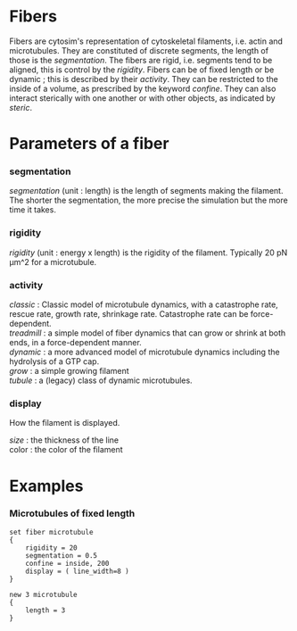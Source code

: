 # Fibers


Fibers are cytosim's representation of cytoskeletal filaments, i.e. actin and microtubules. They are constituted of discrete segments, the length of those is the _segmentation_. The fibers are rigid, i.e. segments tend to be aligned, this is control by the _rigidity_. Fibers can be of fixed length or be dynamic ; this is described by their _activity_. They can be restricted to the inside of a volume, as prescribed by the keyword _confine_. They can also interact sterically with one another or with other objects, as indicated by _steric_.


# Parameters of a fiber
### segmentation
_segmentation_ (unit : length) is the length of segments making the filament. The shorter the segmentation, the more precise the simulation but the more time it takes.

### rigidity 
_rigidity_ (unit : energy x length) is the rigidity of the filament. Typically 20 pN µm^2 for a microtubule.

### activity
*classic* : Classic model of microtubule dynamics, with a catastrophe rate, rescue rate, growth rate, shrinkage rate. Catastrophe rate can be force-dependent.  
*treadmill* : a simple model of fiber dynamics that can grow or shrink at both ends, in a force-dependent manner.  
*dynamic* : a more advanced model of microtubule dynamics including the hydrolysis of a GTP cap.  
*grow* : a simple growing filament  
*tubule* : a (legacy) class of dynamic microtubules.  

### display
How the filament is displayed.

*size* : the thickness of the line  
color : the color of the filament

# Examples

### Microtubules of fixed length

```
set fiber microtubule
{
    rigidity = 20  
    segmentation = 0.5  
    confine = inside, 200  
    display = ( line_width=8 )  
}  

new 3 microtubule
{  
    length = 3  
}  
```
